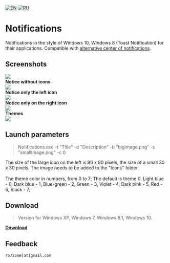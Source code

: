 [![EN](https://user-images.githubusercontent.com/9499881/33184537-7be87e86-d096-11e7-89bb-f3286f752bc6.png)](https://github.com/r57zone/Notifications/)
[![RU](https://user-images.githubusercontent.com/9499881/27683795-5b0fbac6-5cd8-11e7-929c-057833e01fb1.png)](https://github.com/r57zone/Notifications/blob/master/README.RU.md) 
# Notifications
Notifications in the style of Windows 10, Windows 8 (Toast Notification) for their applications. Compatible with [alternative center of notifications](https://github.com/r57zone/Notification-center).

## Screenshots
![](https://user-images.githubusercontent.com/9499881/54310409-c23e3a80-45eb-11e9-9a22-bfe1e3ef9707.png)<br>
**Notice without icons**<br>
![](https://cloud.githubusercontent.com/assets/9499881/8045036/ab2760c8-0e41-11e5-8cee-f70560396b72.png)<br>
**Notice only the left icon**<br>
![](https://cloud.githubusercontent.com/assets/9499881/8045046/c59390da-0e41-11e5-9b6b-348e84d29430.png)<br>
**Notice only on the right icon**<br>
![](https://cloud.githubusercontent.com/assets/9499881/8044982/61133a7a-0e41-11e5-94be-b1d80a1f2c52.png)<br>
**Themes**<br>
![](https://cloud.githubusercontent.com/assets/9499881/17571313/c4d142b6-5f60-11e6-953e-e4ae9891bc43.png)

## Launch parameters
>Notifications.exe -t "Title" -d "Description" -b "bigImage.png" -s "smallImage.png" -c 0

The size of the large icon on the left is 90 x 90 pixels, the size of a small 30 x 30 pixels. The image needs to be added to the "Icons" folder.<br><br>
The theme color in numbers, from 0 to 7; The default is theme 0. Light blue - 0, Dark blue - 1, Blue-green - 2, Green - 3, Violet - 4, Dark pink - 5, Red - 6, Black - 7;

## Download
>Version for Windows XP, Windows 7, Windows 8.1, Windows 10.

**[Download](https://github.com/r57zone/notifications/releases)**

## Feedback
`r57zone[at]gmail.com`